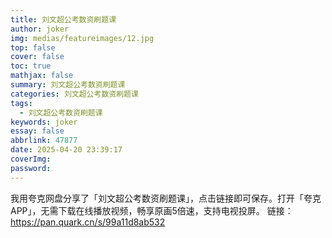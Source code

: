 ```yaml
---
title: 刘文超公考数资刷题课
author: joker
img: medias/featureimages/12.jpg
top: false
cover: false
toc: true
mathjax: false
summary: 刘文超公考数资刷题课
categories: 刘文超公考数资刷题课
tags:
  - 刘文超公考数资刷题课
keywords: joker
essay: false
abbrlink: 47877
date: 2025-04-20 23:39:17
coverImg:
password:
---
```


我用夸克网盘分享了「刘文超公考数资刷题课」，点击链接即可保存。打开「夸克APP」，无需下载在线播放视频，畅享原画5倍速，支持电视投屏。
链接：https://pan.quark.cn/s/99a11d8ab532
